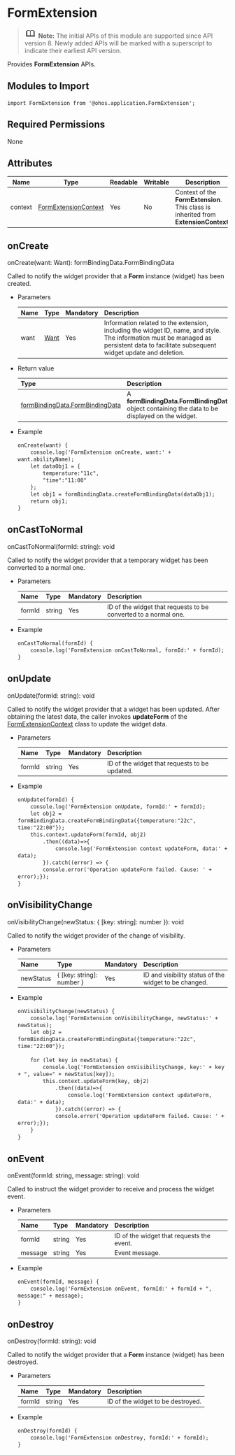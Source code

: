 # FormExtension

> ![icon-note.gif](public_sys-resources/icon-note.gif) **Note:**
> The initial APIs of this module are supported since API version 8. Newly added APIs will be marked with a superscript to indicate their earliest API version.

Provides **FormExtension** APIs.

## Modules to Import

```
import FormExtension from '@ohos.application.FormExtension';
```

## Required Permissions

None

## Attributes

| Name| Type| Readable| Writable| Description|
| ------- | ------------------------------------------------------- | ---- | ---- | --------------------------------------------------- |
| context | [FormExtensionContext](js-apis-formextensioncontext.md) | Yes| No| Context of the **FormExtension**. This class is inherited from **ExtensionContext**.|

## onCreate

onCreate(want: Want): formBindingData.FormBindingData

Called to notify the widget provider that a **Form** instance (widget) has been created.

- Parameters

  | Name| Type| Mandatory| Description|
  | ------ | -------------------------------------- | ---- | ------------------------------------------------------------ |
  | want   | [Want](js-apis-featureAbility.md#want) | Yes| Information related to the extension, including the widget ID, name, and style. The information must be managed as persistent data to facilitate subsequent widget update and deletion.|

- Return value

  | Type| Description|
  | ------------------------------------------------------------ | ----------------------------------------------------------- |
  | [formBindingData.FormBindingData](js-apis-formbindingdata.md#formbindingdata) | A **formBindingData.FormBindingData** object containing the data to be displayed on the widget.|

- Example

  ```
  onCreate(want) {
      console.log('FormExtension onCreate, want:' + want.abilityName);
      let dataObj1 = {
          temperature:"11c",
          "time":"11:00"
      };
      let obj1 = formBindingData.createFormBindingData(dataObj1);
      return obj1;
  }
  ```

## onCastToNormal

onCastToNormal(formId: string): void

Called to notify the widget provider that a temporary widget has been converted to a normal one.

- Parameters

  | Name| Type| Mandatory| Description|
  | ------ | ------ | ---- | ------------------------ |
  | formId | string | Yes| ID of the widget that requests to be converted to a normal one.|

- Example

  ```
  onCastToNormal(formId) {
      console.log('FormExtension onCastToNormal, formId:' + formId);
  }
  ```

## onUpdate

onUpdate(formId: string): void

Called to notify the widget provider that a widget has been updated. After obtaining the latest data, the caller invokes **updateForm** of the [FormExtensionContext](js-apis-formextensioncontext.md) class to update the widget data.

- Parameters

  | Name| Type| Mandatory| Description|
  | ------ | ------ | ---- | ------------------ |
  | formId | string | Yes| ID of the widget that requests to be updated.|

- Example

  ```
  onUpdate(formId) {
      console.log('FormExtension onUpdate, formId:' + formId);
      let obj2 = formBindingData.createFormBindingData({temperature:"22c", time:"22:00"});
      this.context.updateForm(formId, obj2)
          .then((data)=>{
              console.log('FormExtension context updateForm, data:' + data);
          }).catch((error) => {
          console.error('Operation updateForm failed. Cause: ' + error);});
  }
  ```

## onVisibilityChange

onVisibilityChange(newStatus: { [key: string]: number }): void

Called to notify the widget provider of the change of visibility.

- Parameters

  | Name| Type| Mandatory| Description|
  | --------- | ------------------------- | ---- | ---------------------------- |
  | newStatus | { [key: string]: number } | Yes| ID and visibility status of the widget to be changed.|

- Example

  ```
  onVisibilityChange(newStatus) {
      console.log('FormExtension onVisibilityChange, newStatus:' + newStatus);
      let obj2 = formBindingData.createFormBindingData({temperature:"22c", time:"22:00"});

      for (let key in newStatus) {
          console.log('FormExtension onVisibilityChange, key:' + key + ", value=" + newStatus[key]);
          this.context.updateForm(key, obj2)
              .then((data)=>{
                  console.log('FormExtension context updateForm, data:' + data);
              }).catch((error) => {
              console.error('Operation updateForm failed. Cause: ' + error);});
      }
  }
  ```

## onEvent

onEvent(formId: string, message: string): void

Called to instruct the widget provider to receive and process the widget event.

- Parameters

  | Name| Type| Mandatory| Description|
  | ------- | ------ | ---- | ---------------------- |
  | formId  | string | Yes| ID of the widget that requests the event.|
  | message | string | Yes| Event message.|

- Example

  ```
  onEvent(formId, message) {
      console.log('FormExtension onEvent, formId:' + formId + ", message:" + message);
  }
  ```

## onDestroy

onDestroy(formId: string): void

Called to notify the widget provider that a **Form** instance (widget) has been destroyed.

- Parameters

  | Name| Type| Mandatory| Description|
  | ------ | ------ | ---- | ------------------ |
  | formId | string | Yes| ID of the widget to be destroyed.|

- Example

  ```
  onDestroy(formId) {
      console.log('FormExtension onDestroy, formId:' + formId);
  }
  ```
